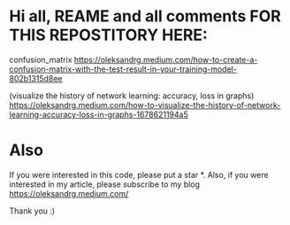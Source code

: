 # Hi all, REAME and all comments FOR THIS REPOSTITORY HERE:
confusion_matrix
https://oleksandrg.medium.com/how-to-create-a-confusion-matrix-with-the-test-result-in-your-training-model-802b1315d8ee

(visualize the history of network learning: accuracy, loss in graphs)
https://oleksandrg.medium.com/how-to-visualize-the-history-of-network-learning-accuracy-loss-in-graphs-1678621194a5



# Also
If you were interested in this code, please put a star *.
Also, if you were interested in my article, please subscribe to my blog
https://oleksandrg.medium.com/

Thank you :)
